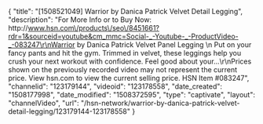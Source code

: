 {
    "title": "[1508521049] Warrior by Danica Patrick Velvet Detail Legging",
    "description": "For More Info or to Buy Now: http:\/\/www.hsn.com\/products\/seo\/8451661?rdr=1&sourceid=youtube&cm_mmc=Social-_-Youtube-_-ProductVideo-_-083247\r\nWarrior by Danica Patrick Velvet Panel Legging \n Put on your fancy pants and hit the gym. Trimmed in velvet, these leggings help you crush your next workout with confidence. Feel good about your...\r\nPrices shown on the previously recorded video may not represent the current price.  View hsn.com to view the current selling price. HSN Item #083247",
    "channelid": "123179144",
    "videoid": "123178558",
    "date_created": "1508177998",
    "date_modified": "1508372595",
    "type": "captivate",
    "layout": "channelVideo",
    "url": "\/hsn-network\/warrior-by-danica-patrick-velvet-detail-legging\/123179144-123178558"
}